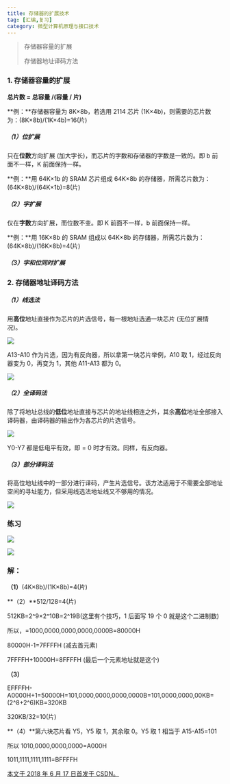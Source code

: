 ```yaml
---
title: 存储器的扩展技术
tag: [汇编,复习]
category: 微型计算机原理与接口技术
---
```


>存储器容量的扩展
>
>存储器地址译码方法

<!--more-->

### 1. 存储器容量的扩展

**总片数 = 总容量 /(容量 / 片)**

**例：**存储器容量为 8K×8b，若选用 2114 芯片 (1K×4b)，则需要的芯片数为：(8K×8b)/(1K×4b)=16(片)

##### （1）位扩展

只在**位数**方向扩展 (加大字长)，而芯片的字数和存储器的字数是一致的。即 b 前面不一样，K 前面保持一样。

**例：**用 64K×1b 的 SRAM 芯片组成 64K×8b 的存储器，所需芯片数为：(64K×8b)/(64K×1b)=8(片)

##### （2）字扩展

仅在**字数**方向扩展，而位数不变。即 K 前面不一样，b 前面保持一样。

**例：**用 16K×8b 的 SRAM 组成以 64K×8b 的存储器，所需芯片数为：(64K×8b)/(16K×8b)=4(片)

##### （3）字和位同时扩展

### 2. 存储器地址译码方法

##### （1）线选法

用**高位**地址直接作为芯片的片选信号，每一根地址选通一块芯片 (无位扩展情况)。

![](51-存储器的扩展技术\1.png)

A13-A10 作为片选，因为有反向器，所以拿第一块芯片举例，A10 取 1，经过反向器变为 0，再变为 1，其他 A11-A13 都为 0。 

![](51-存储器的扩展技术\2.png)

##### （2）全译码法

除了将地址总线的**低位**地址直接与芯片的地址线相连之外，其余**高位**地址全部接入译码器，由译码器的输出作为各芯片的片选信号。

![](51-存储器的扩展技术\3.png)

Y0-Y7 都是低电平有效，即 = 0 时才有效。同样，有反向器。

##### （3）部分译码法

将高位地址线中的一部分进行译码，产生片选信号。该方法适用于不需要全部地址空间的寻址能力，但采用线选法地址线又不够用的情况。

![](51-存储器的扩展技术\4.png)

### 练习 

![](51-存储器的扩展技术\5.png)

![](51-存储器的扩展技术\6.png)

### 解：

**（1）**(4K×8b)/(1K×8b)=4(片)

**（2）**512/128=4(片) 

512KB=2^9×2^10B=2^19B(这里有个技巧，1 后面写 19 个 0 就是这个二进制数)

所以，=1000,0000,0000,0000,0000B=80000H

80000H-1=7FFFFH    (减去首元素)

7FFFFH+10000H=8FFFFH   (最后一个元素地址就是这个)

**（3）**

EFFFFH-A0000H+1=50000H=101,0000,0000,0000,0000B=101,0000,0000,00KB=(2^8+2^6)KB=320KB

320KB/32=10(片)

**（4）**第六块芯片看 Y5，Y5 取 1，其余取 0。Y5 取 1 相当于 A15-A15=101

所以 1010,0000,0000,0000=A000H

1011,1111,1111,1111=BFFFFH



<u>本文于 2018 年 6 月 17 日首发于 [CSDN](https://blog.csdn.net/Wonz5130/article/details/80721032)。</u>